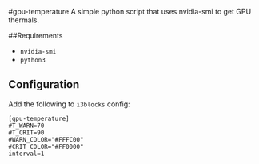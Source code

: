 #gpu-temperature
A simple python script that uses nvidia-smi to get GPU thermals.

##Requirements
- `nvidia-smi`
- `python3`

## Configuration
Add the following to `i3blocks` config:
```
[gpu-temperature]
#T_WARN=70
#T_CRIT=90
#WARN_COLOR="#FFFC00"
#CRIT_COLOR="#FF0000"
interval=1
```